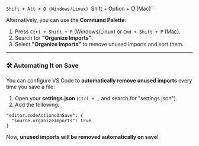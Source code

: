`Shift + Alt + O (Windows/Linux)
`Shift + Option + O (Mac)``

Alternatively, you can use the **Command Palette**:

1. Press `Ctrl + Shift + P` (Windows/Linux) or `Cmd + Shift + P` (Mac).
2. Search for **"Organize Imports"**.
3. Select **"Organize Imports"** to remove unused imports and sort them.

---

### 🛠 **Automating It on Save**

You can configure VS Code to **automatically remove unused imports** every time you save a file:

1. Open your **settings.json** (`Ctrl + ,` and search for "settings.json").
2. Add the following:

```
"editor.codeActionsOnSave": {
  "source.organizeImports": true
}
```

Now, **unused imports will be removed automatically on save**! 